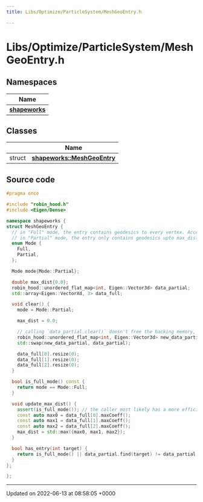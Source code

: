 ```yaml
---
title: Libs/Optimize/ParticleSystem/MeshGeoEntry.h

---
```


# Libs/Optimize/ParticleSystem/MeshGeoEntry.h



## Namespaces

| Name           |
| -------------- |
| **[shapeworks](../Namespaces/namespaceshapeworks.md)**  |

## Classes

|                | Name           |
| -------------- | -------------- |
| struct | **[shapeworks::MeshGeoEntry](../Classes/structshapeworks_1_1MeshGeoEntry.md)**  |




## Source code

```cpp
#pragma once

#include "robin_hood.h"
#include <Eigen/Dense>

namespace shapeworks {
struct MeshGeoEntry {
  // in "Full" mode, the entry contains geodesics to every vertex. Access via `data_full`
  // in "Partial" mode, the entry only contains geodesics upto max_dist. Access via `data_partial`
  enum Mode {
    Full,
    Partial,
  };

  Mode mode{Mode::Partial};

  double max_dist{0.0};
  robin_hood::unordered_flat_map<int, Eigen::Vector3d> data_partial;
  std::array<Eigen::VectorXd, 3> data_full;

  void clear() {
    mode = Mode::Partial;

    max_dist = 0.0;

    // calling `data_partial.clear()` doesn't free the backing memory, so we have to swap to an empty
    robin_hood::unordered_flat_map<int, Eigen::Vector3d> new_data_partial;
    std::swap(new_data_partial, data_partial);

    data_full[0].resize(0);
    data_full[1].resize(0);
    data_full[2].resize(0);
  }

  bool is_full_mode() const {
    return mode == Mode::Full;
  }

  void update_max_dist() {
    assert(is_full_mode()); // the caller most likely has a more efficient way to compute this if partial mode
    const auto max0 = data_full[0].maxCoeff();
    const auto max1 = data_full[1].maxCoeff();
    const auto max2 = data_full[2].maxCoeff();
    max_dist = std::max({max0, max1, max2});
  }

  bool has_entry(int target) {
    return is_full_mode() || data_partial.find(target) != data_partial.end();
  }
};

};
```


-------------------------------

Updated on 2022-06-13 at 08:58:05 +0000
